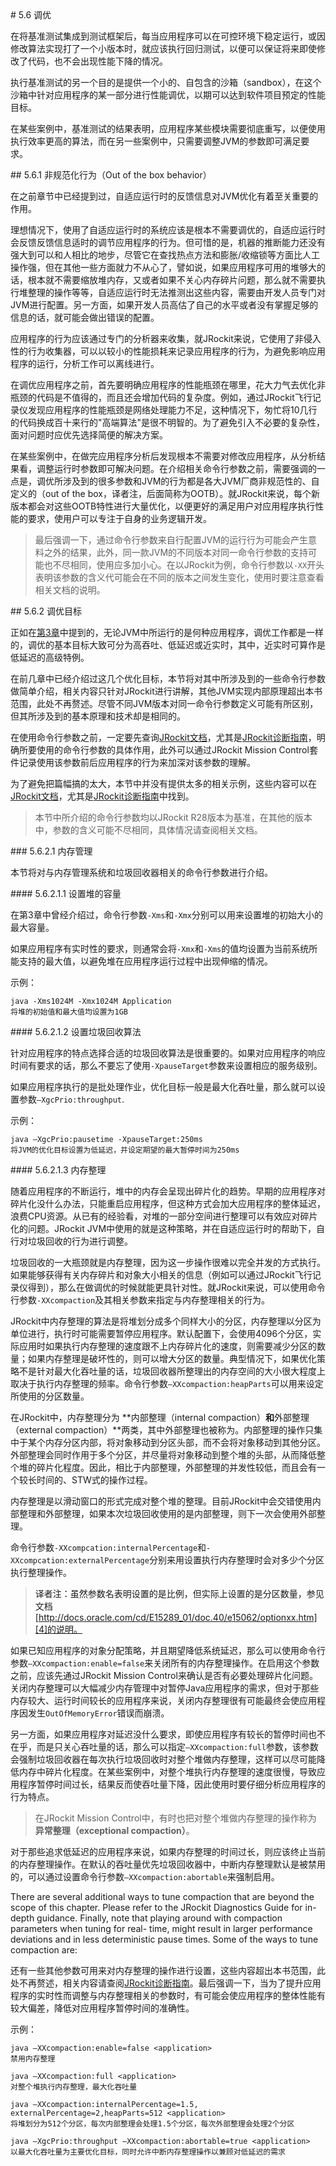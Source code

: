 <a name="5.6" />
# 5.6 调优

在将基准测试集成到测试框架后，每当应用程序可以在可控环境下稳定运行，或因修改算法实现打了一个小版本时，就应该执行回归测试，以便可以保证将来即使修改了代码，也不会出现性能下降的情况。

执行基准测试的另一个目的是提供一个小的、自包含的沙箱（sandbox），在这个沙箱中针对应用程序的某一部分进行性能调优，以期可以达到软件项目预定的性能目标。

在某些案例中，基准测试的结果表明，应用程序某些模块需要彻底重写，以便使用执行效率更高的算法，而在另一些案例中，只需要调整JVM的参数即可满足要求。

<a name="5.6.1" />
## 5.6.1 非规范化行为（Out of the box behavior）

在之前章节中已经提到过，自适应运行时的反馈信息对JVM优化有着至关重要的作用。

理想情况下，使用了自适应运行时的系统应该是根本不需要调优的，自适应运行时会反馈反馈信息适时的调节应用程序的行为。但可惜的是，机器的推断能力还没有强大到可以和人相比的地步，尽管它在查找热点方法和膨胀/收缩锁等方面比人工操作强，但在其他一些方面就力不从心了，譬如说，如果应用程序可用的堆够大的话，根本就不需要缩放堆内存，又或者如果不关心内存碎片问题，那么就不需要执行堆整理的操作等等，自适应运行时无法推测出这些内容，需要由开发人员专门对JVM进行配置。另一方面，如果开发人员高估了自己的水平或者没有掌握足够的信息的话，就可能会做出错误的配置。

应用程序的行为应该通过专门的分析器来收集，就JRockit来说，它使用了非侵入性的行为收集器，可以以较小的性能损耗来记录应用程序的行为，为避免影响应用程序的运行，分析工作可以离线进行。

在调优应用程序之前，首先要明确应用程序的性能瓶颈在哪里，花大力气去优化非瓶颈的代码是不值得的，而且还会增加代码的复杂度。例如，通过JRockit飞行记录仪发现应用程序的性能瓶颈是网络处理能力不足，这种情况下，匆忙将10几行的代码换成百十来行的"高端算法"是很不明智的。为了避免引入不必要的复杂性，面对问题时应优先选择简便的解决方案。

在某些案例中，在做完应用程序分析后发现根本不需要对修改应用程序，从分析结果看，调整运行时参数即可解决问题。在介绍相关命令行参数之前，需要强调的一点是，调优所涉及到的很多参数和JVM的行为都是各大JVM厂商非规范性的、自定义的（out of the box，译者注，后面简称为OOTB）。就JRockit来说，每个新版本都会对这些OOTB特性进行大量优化，以便更好的满足用户对应用程序执行性能的要求，使用户可以专注于自身的业务逻辑开发。

>最后强调一下，通过命令行参数来自行配置JVM的运行行为可能会产生意料之外的结果，此外，同一款JVM的不同版本对同一命令行参数的支持可能也不尽相同，使用应多加小心。在以JRockit为例，命令行参数以`-XX`开头表明该参数的含义代可能会在不同的版本之间发生变化，使用时要注意查看相关文档的说明。

<a name="5.6.2" />
## 5.6.2 调优目标

正如在[第3章][1]中提到的，无论JVM中所运行的是何种应用程序，调优工作都是一样的，调优的基本目标大致可分为高吞吐、低延迟或近实时，其中，近实时可算作是低延迟的高级特例。

在前几章中已经介绍过这几个优化目标，本节将对其中所涉及到的一些命令行参数做简单介绍，相关内容只针对JRockit进行讲解，其他JVM实现内部原理超出本书范围，此处不再赘述。尽管不同JVM版本对同一命令行参数定义可能有所区别，但其所涉及到的基本原理和技术却是相同的。

在使用命令行参数之前，一定要先查询[JRockit文档][3]，尤其是[JRockit诊断指南][2]，明确所要使用的命令行参数的具体作用，此外可以通过JRockit Mission Control套件记录使用该参数前后应用程序的行为来加深对该参数的理解。

为了避免把篇幅搞的太大，本节中并没有提供太多的相关示例，这些内容可以在[JRockit文档][3]，尤其是[JRockit诊断指南][2]中找到。

>本节中所介绍的命令行参数均以JRockit R28版本为基准，在其他的版本中，参数的含义可能不尽相同，具体情况请查阅相关文档。

<a name="5.6.2.1" />
### 5.6.2.1 内存管理

本节将对与内存管理系统和垃圾回收器相关的命令行参数进行介绍。

<a name="5.6.2.1.1" />
#### 5.6.2.1.1 设置堆的容量

在第3章中曾经介绍过，命令行参数`-Xms`和`-Xmx`分别可以用来设置堆的初始大小的最大容量。

如果应用程序有实时性的要求，则通常会将`-Xmx`和`-Xms`的值均设置为当前系统所能支持的最大值，以避免堆在应用程序运行过程中出现伸缩的情况。

示例：

    java -Xms1024M -Xmx1024M Application    
    将堆的初始值和最大值均设置为1GB

<a name="5.6.2.1.2" />
#### 5.6.2.1.2 设置垃圾回收算法

针对应用程序的特点选择合适的垃圾回收算法是很重要的。如果对应用程序的响应时间有要求的话，那么不要忘了使用`-XpauseTarget`参数来设置相应的服务级别。

如果应用程序执行的是批处理作业，优化目标一般是最大化吞吐量，那么就可以设置参数`–XgcPrio:throughput`.
 
示例：

    java –XgcPrio:pausetime -XpauseTarget:250ms    
    将JVM的优化目标设置为低延迟，并设定期望的最大暂停时间为250ms

<a name="5.6.2.1.3" />
#### 5.6.2.1.3 内存整理

随着应用程序的不断运行，堆中的内存会呈现出碎片化的趋势。早期的应用程序对碎片化没什么办法，只能重启应用程序，但这种方式会加大应用程序的整体延迟，浪费CPU资源。从已有的经验看，对堆的一部分空间进行整理可以有效应对碎片化的问题。JRockit JVM中使用的就是这种策略，并在自适应运行时的帮助下，自行对垃圾回收的行为进行调整。

垃圾回收的一大瓶颈就是内存整理，因为这一步操作很难以完全并发的方式执行。如果能够获得有关内存碎片和对象大小相关的信息（例如可以通过JRockit飞行记录仪得到），那么在做调优的时候就能更具针对性。就JRockit来说，可以使用命令行参数`-XXcompaction`及其相关参数来指定与内存整理相关的行为。

JRockit中内存整理的算法是将堆划分成多个同样大小的分区，内存整理以分区为单位进行，执行时可能需要暂停应用程序。默认配置下，会使用4096个分区，实际应用时如果执行内存整理的速度跟不上内存碎片化的速度，则需要减少分区的数量；如果内存整理是破坏性的，则可以增大分区的数量。典型情况下，如果优化策略不是针对最大化吞吐量的话，垃圾回收器所整理出的内存空间的大小很大程度上取决于执行内存整理的频率。命令行参数`–XXcompaction:heapParts`可以用来设定所使用的分区数量。

在JRockit中，内存整理分为 **内部整理（internal compaction）**和**外部整理（external compaction）**两类，其中外部整理也被称为。内部整理的操作只集中于某个内存分区内部，将对象移动到分区头部，而不会将对象移动到其他分区。外部整理会同时作用于多个分区，并尽量将对象移动到整个堆的头部，从而降低整个堆的碎片化程度。因此，相比于内部整理，外部整理的并发性较低，而且会有一个较长时间的、STW式的操作过程。

内存整理是以滑动窗口的形式完成对整个堆的整理。目前JRockit中会交错使用内部整理和外部整理，如果本次垃圾回收使用的是内部整理，则下一次会使用外部整理。

命令行参数`-XXcompcation:internalPercentage`和`-XXcompcation:externalPercentage`分别来用设置执行内存整理时会对多少个分区执行整理操作。

>译者注：虽然参数名表明设置的是比例，但实际上设置的是分区数量，参见文档[http://docs.oracle.com/cd/E15289_01/doc.40/e15062/optionxx.htm][4]的说明。

如果已知应用程序的对象分配策略，并且期望降低系统延迟，那么可以使用命令行参数`–XXcompaction:enable=false`来关闭所有的内存整理操作。在启用这个参数之前，应该先通过JRockit Mission Control来确认是否有必要处理碎片化问题。关闭内存整理可以大幅减少内存管理中对暂停Java应用程序的需求，但对于那些内存较大、运行时间较长的应用程序来说，关闭内存整理很有可能最终会使应用程序因发生`OutOfMemoryError`错误而崩溃。

另一方面，如果应用程序对延迟没什么要求，即使应用程序有较长的暂停时间也不在乎，而是只关心吞吐量的话，那么可以指定`–XXcompaction:full`参数，该参数会强制垃圾回收器在每次执行垃圾回收时对整个堆做内存整理，这样可以尽可能降低内存中碎片化程度。在某些案例中，对整个堆执行内存整理的速度很慢，导致应用程序暂停时间过长，结果反而使吞吐量下降，因此使用时要仔细分析应用程序的行为特点。

>在JRockit Mission Control中，有时也把对整个堆做内存整理的操作称为 **异常整理（exceptional compaction）**。

对于那些追求低延迟的应用程序来说，如果内存整理的时间过长，则应该终止当前的内存整理操作。在默认的吞吐量优先垃圾回收器中，中断内存整理默认是被禁用的，可以通过设置命令行参数`–XXcompaction:abortable`来强制启用。

There are several additional ways to tune compaction that are beyond the scope
of this chapter. Please refer to the JRockit Diagnostics Guide for in-depth guidance.
Finally, note that playing around with compaction parameters when tuning for real-
time, might result in larger performance deviations and in less deterministic pause
times. Some of the ways to tune compaction are:

还有一些其他参数可用来对内存整理的操作进行设置，这些内容超出本书范围，此处不再赘述，相关内容请查阅[JRockit诊断指南][2]。最后强调一下，当为了提升应用程序的实时性而调整与内存整理相关的参数时，有可能会使应用程序的整体性能有较大偏差，降低对应用程序暂停时间的准确性。

示例：

    java –XXcompaction:enable=false <application>    
    禁用内存整理
    
    java –XXcompaction:full <application>            
    对整个堆执行内存整理，最大化吞吐量
    
    java –XXcompaction:internalPercentage=1.5, externalPercentage=2,heapParts=512 <application>
    将堆划分为512个分区，每次内部整理会处理1.5个分区，每次外部整理会处理2个分区
    
    java –XgcPrio:throughput –XXcompaction:abortable=true <application>  
    以最大化吞吐量为主要优化目标，同时允许中断内存整理操作以兼顾对低延迟的需求








[1]:    ../chap3/3.md#3
[2]:    http://docs.oracle.com/cd/E15289_01/doc.40/e15059/toc.htm
[3]:    http://docs.oracle.com/cd/E15289_01/index.htm
[4]:    http://docs.oracle.com/cd/E15289_01/doc.40/e15062/optionxx.htm